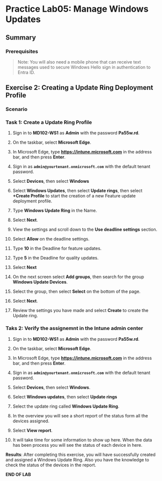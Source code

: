 # Practice Lab05: Manage Windows Updates

## Summary

### Prerequisites

  > Note: You will also need a mobile phone that can receive text messages used to secure Windows Hello sign in authentication to Entra ID.

## Exercise 2: Creating a Update Ring Deployment Profile

### Scenario

### Task 1: Create a Update Ring Profile

1. Sign in to **MD102-WS1** as **Admin** with the password **Pa55w.rd**.

2. On the taskbar, select **Microsoft Edge**.

3. In Microsoft Edge, type **https://intune.microsoft.com** in the  address bar, and then press **Enter**. 

4. Sign in as **`admin@yourtenant.onmicrosoft.com`** with the default tenant password.

5. Select **Devices**, then select **Windows**

6. Select **Windows Updates**, then select **Update rings**, then select **+Create Profile** to start the creation of a new Feature update deployment profile. 

7. Type **Windows Update Ring** in the Name.

8. Select **Next**.

9. View the settings and scroll down to the **Use deadline settings** section.

10. Select **Allow** on the deadline settings.

11. Type **10** in the Deadline for feature updates.

12. Type **5** in the Deadline for quality updates.

13. Select **Next**

14. On the next screen select **Add groups**, then search for the group **Windows Update Devices**.

15. Select the group, then select **Select** on the bottom of the page.

16. Select **Next**.

17. Review the settings you have made and select **Create** to create the Update ring.

### Taks 2: Verify the assignemnt in the Intune admin center

1. Sign in to **MD102-WS1** as **Admin** with the password **Pa55w.rd**.

2. On the taskbar, select **Microsoft Edge**.

3. In Microsoft Edge, type **https://intune.microsoft.com** in the  address bar, and then press **Enter**. 

4. Sign in as **`admin@yourtenant.onmicrosoft.com`** with the default tenant password.

5. Select **Devices**, then select **Windows**.

6. Select **Windows updates**, then select **Update rings**

7. Select the update ring called **Windows Update Ring**.

8. In the overview you will see a short report of the status form all the devices assigned.

9. Select **View report**.

10. It will take time for some information to show up here. When the data has been process you will see the status of each device in here. 

**Results**: After completing this exercise, you will have successfully created and assigned a Windows Update Ring. Also you have the knowledge to check the status of the devices in the report. 

**END OF LAB**
